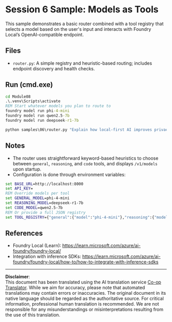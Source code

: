 <!--
CO_OP_TRANSLATOR_METADATA:
{
  "original_hash": "7f0c6af41a1ae2c5a770c8170da8bd6e",
  "translation_date": "2025-09-30T22:52:10+00:00",
  "source_file": "Module08/samples/06/README.md",
  "language_code": "en"
}
-->
# Session 6 Sample: Models as Tools

This sample demonstrates a basic router combined with a tool registry that selects a model based on the user's input and interacts with Foundry Local’s OpenAI-compatible endpoint.

## Files
- `router.py`: A simple registry and heuristic-based routing; includes endpoint discovery and health checks.

## Run (cmd.exe)
```cmd
cd Module08
.\.venv\Scripts\activate
REM Start whatever models you plan to route to
foundry model run phi-4-mini
foundry model run qwen2.5-7b
foundry model run deepseek-r1-7b

python samples\06\router.py "Explain how local-first AI improves privacy in two sentences."
```

## Notes
- The router uses straightforward keyword-based heuristics to choose between `general`, `reasoning`, and `code` tools, and displays `/v1/models` upon startup.
- Configuration is done through environment variables:
```cmd
set BASE_URL=http://localhost:8000
set API_KEY=
REM Override models per tool
set GENERAL_MODEL=phi-4-mini
set REASONING_MODEL=deepseek-r1-7b
set CODE_MODEL=qwen2.5-7b
REM Or provide a full JSON registry
set TOOL_REGISTRY={"general":{"model":"phi-4-mini"},"reasoning":{"model":"deepseek-r1-7b"},"code":{"model":"qwen2.5-7b"}}
```

## References
- Foundry Local (Learn): https://learn.microsoft.com/azure/ai-foundry/foundry-local/
- Integration with inference SDKs: https://learn.microsoft.com/azure/ai-foundry/foundry-local/how-to/how-to-integrate-with-inference-sdks

---

**Disclaimer**:  
This document has been translated using the AI translation service [Co-op Translator](https://github.com/Azure/co-op-translator). While we aim for accuracy, please note that automated translations may contain errors or inaccuracies. The original document in its native language should be regarded as the authoritative source. For critical information, professional human translation is recommended. We are not responsible for any misunderstandings or misinterpretations resulting from the use of this translation.